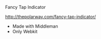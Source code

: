 Fancy Tap Indicator

http://thepolarway.com/fancy-tap-indicator/

* Made with Middleman
* Only Webkit
